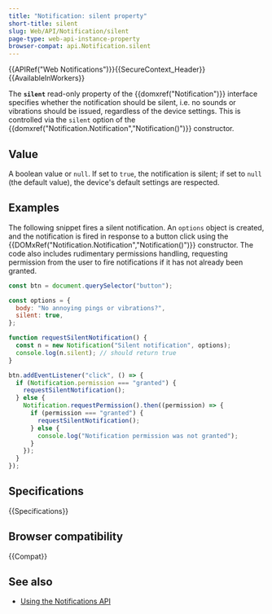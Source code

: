 ```yaml
---
title: "Notification: silent property"
short-title: silent
slug: Web/API/Notification/silent
page-type: web-api-instance-property
browser-compat: api.Notification.silent
---
```


{{APIRef("Web Notifications")}}{{SecureContext_Header}} {{AvailableInWorkers}}

The **`silent`** read-only property of the
{{domxref("Notification")}} interface specifies whether the notification should be
silent, i.e. no sounds or vibrations should be issued, regardless of the device
settings. This is controlled via the `silent` option of the
{{domxref("Notification.Notification","Notification()")}} constructor.

## Value

A boolean value or `null`. If set to `true`, the notification is silent; if set to `null` (the default value), the device's default settings are respected.

## Examples

The following snippet fires a silent notification. An
`options` object is created, and the notification is fired in response to a button click using the
{{DOMxRef("Notification.Notification","Notification()")}} constructor. The code also includes rudimentary permissions handling, requesting permission from the user to fire notifications if it has not already been granted.

```js
const btn = document.querySelector("button");

const options = {
  body: "No annoying pings or vibrations?",
  silent: true,
};

function requestSilentNotification() {
  const n = new Notification("Silent notification", options);
  console.log(n.silent); // should return true
}

btn.addEventListener("click", () => {
  if (Notification.permission === "granted") {
    requestSilentNotification();
  } else {
    Notification.requestPermission().then((permission) => {
      if (permission === "granted") {
        requestSilentNotification();
      } else {
        console.log("Notification permission was not granted");
      }
    });
  }
});
```

## Specifications

{{Specifications}}

## Browser compatibility

{{Compat}}

## See also

- [Using the Notifications API](/en-US/docs/Web/API/Notifications_API/Using_the_Notifications_API)
